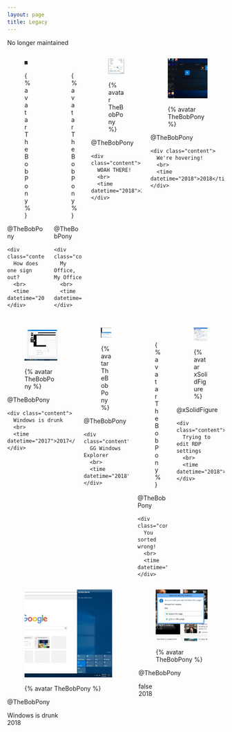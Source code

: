 ```yaml
---
layout: page
title: Legacy
---
```

<p class="subtitle has-text-centered">No longer maintained</p>
<div class="columns">
  <div class="column">
    <div class="card">
  <div class="card-image">
    <figure class="image">
      <a href="https://i.imgur.com/jjHOb6x.png"><img src="/img/gallery/signout.png" alt="Well then..."></a>
    </figure>
  </div>
  <div class="card-content">
    <div class="media">
      <div class="media-left">
        <figure class="image is-48x48">
          {% avatar TheBobPony %}
        </figure>
      </div>
      <div class="media-content">
        <p class="title is-4">@TheBobPony</p>
      </div>
    </div>

    <div class="content">
      How does one sign out?
      <br>
      <time datetime="2017">2017</time>
    </div>
  </div>
</div>
  </div>
  <div class="column">
    <div class="card">
  <div class="card-image">
    <figure class="image">
      <a href="https://i.imgur.com/ePCyRq9.png"><img src="/img/gallery/myoffi.png" alt="Double My Office"></a>
    </figure>
  </div>
  <div class="card-content">
    <div class="media">
      <div class="media-left">
        <figure class="image is-48x48">
          {% avatar TheBobPony %}
        </figure>
      </div>
      <div class="media-content">
        <p class="title is-4">@TheBobPony</p>
      </div>
    </div>

    <div class="content">
      My Office, My Office
      <br>
      <time datetime="2018">2018</time>
    </div>
  </div>
</div>
  </div>
  <div class="column">
       <div class="card">
  <div class="card-image">
    <figure class="image">
      <a href="https://i.imgur.com/4rPPlVl.jpg"><img src="/img/gallery/overnet.jpg" alt="Well then..."></a>
    </figure>
  </div>
  <div class="card-content">
    <div class="media">
      <div class="media-left">
        <figure class="image is-48x48">
          {% avatar TheBobPony %}
        </figure>
      </div>
      <div class="media-content">
        <p class="title is-4">@TheBobPony</p>
      </div>
    </div>

    <div class="content">
      WOAH THERE!
      <br>
      <time datetime="2018">2018</time>
    </div>
  </div>
</div>
  </div>
   <div class="column">
       <div class="card">
  <div class="card-image">
    <figure class="image">
      <a href="https://i.imgur.com/tXmYesW.jpg"><img src="/img/gallery/hover.jpg" alt="Start menu hovering above taskbar"></a>
    </figure>
  </div>
  <div class="card-content">
    <div class="media">
      <div class="media-left">
        <figure class="image is-48x48">
          {% avatar TheBobPony %}
        </figure>
      </div>
      <div class="media-content">
        <p class="title is-4">@TheBobPony</p>
      </div>
    </div>

    <div class="content">
      We're hovering!
      <br>
      <time datetime="2018">2018</time>
    </div>
  </div>
</div>
  </div>
</div>
  <br />
  <!-- next row -->
  <div class="columns">
  <div class="column">
    <div class="card">
  <div class="card-image">
    <figure class="image">
      <a href="https://i.imgur.com/WeWSnV5.png"><img src="/img/gallery/windrunk.png" alt="Drunkdows 10"></a>
    </figure>
  </div>
  <div class="card-content">
    <div class="media">
      <div class="media-left">
        <figure class="image is-48x48">
          {% avatar TheBobPony %}
        </figure>
      </div>
      <div class="media-content">
        <p class="title is-4">@TheBobPony</p>
      </div>
    </div>

    <div class="content">
      Windows is drunk
      <br>
      <time datetime="2017">2017</time>
    </div>
  </div>
</div>
  </div>
  <div class="column">
    <div class="card">
  <div class="card-image">
    <figure class="image">
      <a href="https://i.imgur.com/Mm2MXNA.png"><img src="/img/gallery/norespond.png" alt="Well then..."></a>
    </figure>
  </div>
  <div class="card-content">
    <div class="media">
      <div class="media-left">
        <figure class="image is-48x48">
          {% avatar TheBobPony %}
        </figure>
      </div>
      <div class="media-content">
        <p class="title is-4">@TheBobPony</p>
      </div>
    </div>

    <div class="content">
      GG Windows Explorer
      <br>
      <time datetime="2018">2018</time>
    </div>
  </div>
</div>
  </div>
  <div class="column">
       <div class="card">
  <div class="card-image">
    <figure class="image">
      <a href="https://i.imgur.com/z8hbwu5.png"><img src="/img/gallery/sortwrong.png" alt="Start menu sorting apps in wrong place."></a>
    </figure>
  </div>
  <div class="card-content">
    <div class="media">
      <div class="media-left">
        <figure class="image is-48x48">
          {% avatar TheBobPony %}
        </figure>
      </div>
      <div class="media-content">
        <p class="title is-4">@TheBobPony</p>
      </div>
    </div>

    <div class="content">
      You sorted wrong!
      <br>
      <time datetime="2018">2018</time>
    </div>
  </div>
</div>
  </div>
   <div class="column">
       <div class="card">
  <div class="card-image">
    <figure class="image">
      <a href="https://i.imgur.com/IijwFNc.png"><img src="/img/gallery/rdp.png" alt="Remote desktop GUI glitched"></a>
    </figure>
  </div>
  <div class="card-content">
    <div class="media">
      <div class="media-left">
        <figure class="image is-48x48">
          {% avatar xSolidFigure %}
        </figure>
      </div>
      <div class="media-content">
        <p class="title is-4">@xSolidFigure</p>
      </div>
    </div>

    <div class="content">
      Trying to edit RDP settings
      <br>
      <time datetime="2018">2018</time>
    </div>
  </div>
</div>
  </div>
</div>
<div class="columns">
  <div class="column">
    <div class="card">
<div class="card-image">
 <figure class="image">
   <a href="https://i.imgur.com/A0EVroK.jpg"><img src="/img/gallery/actioncenter.jpg" alt="Windows is drunk"></a>
 </figure>
</div>
<div class="card-content">
 <div class="media">
   <div class="media-left">
     <figure class="image is-48x48">
       {% avatar TheBobPony %}
     </figure>
   </div>
   <div class="media-content">
     <p class="title is-4">@TheBobPony</p>
   </div>
 </div>

 <div class="content">
   Windows is drunk
   <br>
   <time datetime="2018">2018</time>
 </div>
</div>
</div>

  </div>
  <div class="column">
    <div class="card">
<div class="card-image">
 <figure class="image">
   <a href="https://i.imgur.com/tHsGJSY.jpg"><img src="/img/gallery/false.jpg" alt="false"></a>
 </figure>
</div>
<div class="card-content">
 <div class="media">
   <div class="media-left">
     <figure class="image is-48x48">
       {% avatar TheBobPony %}
     </figure>
   </div>
   <div class="media-content">
     <p class="title is-4">@TheBobPony</p>
   </div>
 </div>

 <div class="content">
   false
   <br>
   <time datetime="2018">2018</time>
 </div>
</div>
</div>
  </div>
</div>
<br />
